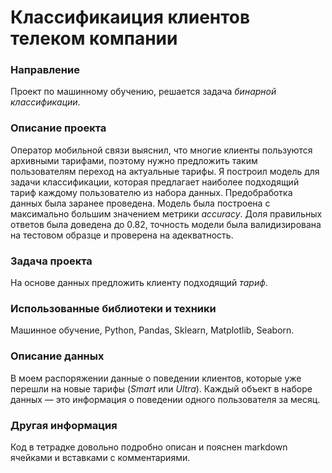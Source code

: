 # Классификаиция клиентов телеком компании

### Направление
Проект по машинному обучению, решается задача *бинарной классификации*.

### Описание проекта
Оператор мобильной связи выяснил, что многие клиенты пользуются архивными тарифами, поэтому нужно предложить таким пользователям переход на актуальные тарифы. Я построил модель для задачи классификации, которая предлагает наиболее подходящий тариф каждому пользователю из набора данных. Предобработка данных была заранее проведена. Модель была построена с максимально большим значением метрики *accuracy*. Доля правильных ответов была доведена до 0.82, точность модели была валидизирована на тестовом образце и проверена на адекватность.

### Задача проекта
На основе данных предложить клиенту подходящий *тариф*.

### Использованные библиотеки и техники
Машинное обучение, Python, Pandas, Sklearn, Matplotlib, Seaborn.

### Описание данных
В моем распоряжении данные о поведении клиентов, которые уже перешли на новые тарифы (*Smart* или *Ultra*). Каждый объект в наборе данных — это информация о поведении одного пользователя за месяц. 

### Другая информация
Код в тетрадке довольно подробно описан и пояснен markdown ячейками и вставками с комментариями.
